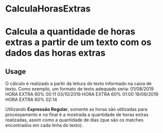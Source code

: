 # CalculaHorasExtras
<h1>Calcula a quantidade de horas extras a partir de um texto com os dados das horas extras</h1>

<h2>Usage</h2>
<p>
O cálculo é realizado a partir da leitura do texto informado na caixa de texto. Como exemplo, um formato
de texto adequado seria:
01/08/2019	HORA EXTRA 60%	00:11
03/10/2019	HORA EXTRA 60%	01:00
19/09/2019	HORA EXTRA 60%	02:14
</p>
<p>
Utilizando <b>Expressão Regular</b>, somente as horas são utilizadas para processamento e no final é a mostrada
a quantidade de horas extras realizadas, assim como a quantidade de dias (que são os matches encontrados em cada
linha do texto).
</p>
